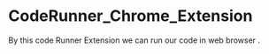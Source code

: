 # CodeRunner_Chrome_Extension
<p> By this code Runner Extension we can run our code in web browser . </p>
